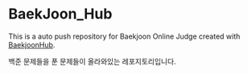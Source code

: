 # BaekJoon_Hub
This is a auto push repository for Baekjoon Online Judge created with [BaekjoonHub](https://github.com/BaekjoonHub/BaekjoonHub).

백준 문제들을 푼 문제들이 올라와있는 레포지토리입니다.
